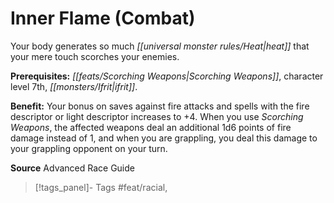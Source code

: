 ﻿---
cssclass: [feats]

---
# Inner Flame (Combat)

Your body generates so much _[[universal monster rules/Heat|heat]]_ that your mere touch scorches your enemies.

**Prerequisites:** _[[feats/Scorching Weapons|Scorching Weapons]]_, character level 7th, _[[monsters/Ifrit|ifrit]]_.

**Benefit:** Your bonus on saves against fire attacks and spells with the fire descriptor or light descriptor increases to +4. When you use _Scorching Weapons_, the affected weapons deal an additional 1d6 points of fire damage instead of 1, and when you are grappling, you deal this damage to your grappling opponent on your turn.

**Source** Advanced Race Guide
>[!tags_panel]- Tags
> #feat/racial, 